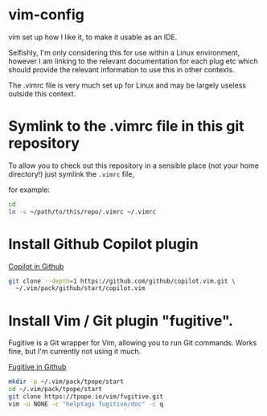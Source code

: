# vim-config
vim set up how I like it, to make it usable as an IDE.

Selfishly, I'm only considering this for use within a Linux
environment, however I am linking to the relevant documentation
for each plug etc which should provide the relevant information
to use this in other contexts.

The .vimrc file is very much set up for Linux and may be largely
useless outside this context.

# Symlink to the .vimrc file in this git repository

To allow you to check out this repository in a sensible
place (not your home directory!) just symlink the `.vimrc` file,

for example:

```bash
cd
ln -s ~/path/to/this/repo/.vimrc ~/.vimrc
```

# Install Github Copilot plugin 

[Copilot in Github](https://github.com/github/copilot.vim)

```bash
git clone --depth=1 https://github.com/github/copilot.vim.git \
  ~/.vim/pack/github/start/copilot.vim
```

# Install Vim / Git plugin "fugitive".

Fugitive is a Git wrapper for Vim, allowing you to run Git commands.
Works fine, but I'm currently not using it much.

[Fugitive in Github](https://github.com/tpope/vim-fugitive)

```bash
mkdir -p ~/.vim/pack/tpope/start
cd ~/.vim/pack/tpope/start
git clone https://tpope.io/vim/fugitive.git
vim -u NONE -c "helptags fugitive/doc" -c q

```
